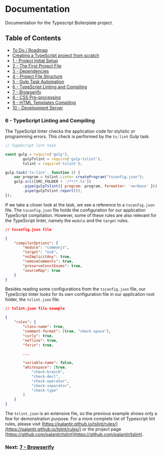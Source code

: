 # Documentation

Documentation for the Typescript Boilerplate project.


## Table of Contents

*  [To Do / Roadmap](index.md#roadmap)
*  [Creating a TypeScript project from scratch](index.md#creating-project)
*  [1 - Project Initial Setup](index.md#initial-setup)
*  [2 - The First Project File](index.md#first-file)
*  [3 - Dependencies](chapter2.html#dependencies)
*  [4 - Project File Structure](chapter3.html#file-structure)
*  [5 - Gulp Task Automation](chapter4.html#task-automation)
*  [6 - TypeScript Linting and Compiling](#typescript)
*  [7 - Browserify](chapter6.html#browserify)
*  [8 - CSS Pre-processing](chapter7.html#sass)
*  [9 - HTML Templates Compiling](chapter8.html#handlebars)
*  [10 - Development Server](chapter9.html#browser-sync)


### 6 - TypeScript Linting and Compiling <a name="typescript">

The TypeScript linter checks the application code for stylistic or programming errors. This 
check is performed by the `ts:lint` Gulp task. 

```javascript
// TypeScript lint task

const gulp = require('gulp'),
        gulpTslint = require('gulp-tslint'),
        tslint = require('tslint');

gulp.task('ts:lint', function () {
    var program = tslint.Linter.createProgram("tsconfig.json");
    gulp.src([SRC_FOLDER + '/**/*.ts'])
        .pipe(gulpTslint({ program: program, formatter: 'verbose' }))
        .pipe(gulpTslint.report());
});
```

If we take a closer look at the task, we see a reference to a `tsconfig.json` file. The `tsconfig.json`
file holds the configuration for our application TypeScript compilation. However, some of these rules are
also relevant for the TypeScript linter, namely the `module` and the `target` rules.

```json
// tsconfig.json file

{
    "compilerOptions": {
        "module": "commonjs",
        "target": "es6",
        "noImplicitAny": true,
        "removeComments": true,
        "preserveConstEnums": true,
        "sourceMap": true
    }
}
```

Besides reading some configurations from the `tsconfig.json` file, our TypeScript linter looks for its own
configuration file in our application root folder, the `tslint.json` file.

```json
// tslint.json file example

{
    "rules": {
        "class-name": true,
        "comment-format": [true, "check-space"],
        "curly": true,
        "eofline": true,
        "forin": true,

        ...

        "variable-name": false,
        "whitespace": [true,
            "check-branch",
            "check-decl",
            "check-operator",
            "check-separator",
            "check-type"
        ]
    }
}
```

The `tslint.json` is an extensive file, so the previous example shows only a few for demonstration purpose. 
For a more complete list of Typescript lint rules, please visit 
[https://palantir.github.io/tslint/rules/](https://palantir.github.io/tslint/rules/) or the project page
[https://github.com/palantir/tslint](https://github.com/palantir/tslint).


### Next: [7 - Browserify](chapter6.html#browserify)
